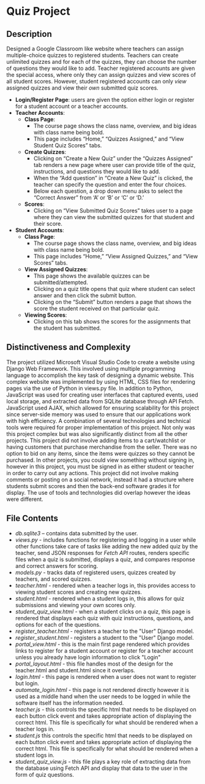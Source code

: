 # Quiz Project

## Description
Designed a Google Classroom like website where teachers can assign multiple-choice quizzes to registered students. Teachers can create unlimited quizzes and for each of the quizzes, they can choose the number of questions they would like to add. Teacher registered accounts are given the special access, where only they can assign quizzes and view scores of all student scores. However, student registered accounts can only _view_ assigned quizzes and view their _own_ submitted quiz scores.

- **Login/Register Page**: users are given the option either login or register for a student account or a teacher accounts.
- **Teacher Accounts**:
	- **Class Page**:
		- The course page shows the class name, overview, and big ideas with class name being bold.
		- This page includes “Home,” “Quizzes Assigned,” and “View Student Quiz Scores” tabs.
	- **Create Quizzes**:
		- Clicking on “Create a New Quiz” under the “Quizzes Assigned” tab renders a new page where user can provide title of the quiz, instructions, and questions they would like to add.
		- When the “Add question” in “Create a New Quiz” is clicked, the teacher can specify the question and enter the four choices.
		- Below each question, a drop down menu asks to select the “Correct Answer” from ‘A’ or ‘B’ or ‘C’ or ‘D.’
	- **Scores**:
		- Clicking on “View Submitted Quiz Scores” takes user to a page where they can view the submitted quizzes for that student and their score.
- **Student Accounts**:
	- **Class Page**:
		- The course page shows the class name, overview, and big ideas with class name being bold.
		- This page includes “Home,” “View Assigned Quizzes,” and “View Scores” tabs.
	- **View Assigned Quizzes**:
		- This page shows the available quizzes can be submitted/attempted.
		- Clicking on a quiz title opens that quiz where student can select answer and then click the submit button.
		- Clicking on the “Submit” button renders a page that shows the score the student received on that particular quiz.
	- **Viewing Scores**:
		- Clicking on this tab shows the scores for the assignments that the student has submitted.

## Distinctiveness and Complexity
The project utilized Microsoft Visual Studio Code to create a website using Django Web Framework. This involved using multiple programming language to accomplish the key task of designing a dynamic website. This complex website was implemented by using HTML, CSS files for rendering pages via the use of Python in views.py file. In addition to Python, JavaScript was used for creating user interfaces that captured events, used local storage, and extracted data from SQLite database through API Fetch. JavaScript used AJAX, which allowed for ensuring scalability for this project since server-side memory was used to ensure that our applications work with high efficiency. A combination of several technologies and technical tools were required for proper implementation of this project. Not only was this project complex but was also significantly distinct from all the other projects. This project did not involve adding items to a cart/watchlist or having customers that purchase merchandise from the seller. There was no option to bid on any items, since the items were quizzes so they cannot be purchased. In other projects, you could view something without signing in, however in this project, you must be signed in as either student or teacher in order to carry out any actions. This project did not involve making comments or posting on a social network, instead it had a structure where students submit scores and then the back-end software grades it for display. The use of tools and technologies did overlap however the ideas were different.

## File Contents 
- _db.sqlite3_ – contains data submitted by the user.
- _views.py_ - includes functions for registering and logging in a user while other functions take care of tasks like adding the new added quiz by the teacher, send JSON responses for _Fetch API_ routes, renders specific files when a quiz is submitted, displays a quiz, and compares response and correct answers for scoring. 
- _models.py_ - tracks data of registered users, quizzes created by teachers, and scored quizzes.
- _teacher.html_ - rendered when a teacher logs in, this provides access to viewing student scores and creating new quizzes.
- _student.html_ - rendered when a student logs in, this allows for quiz submissions and viewing your _own_ scores only.
- _student_quiz_view.html_ - when a student clicks on a quiz, this page is rendered that displays each quiz with quiz instructions, questions, and options for each of the questions.
- _register_teacher.html_ - registers a teacher to the "User" Django model.
- _register_student.html_ - registers a student to the "User" Django model.
- _portal_view.html_ - this is the main first page rendered which provides links to register for a student account or register for a teacher account unless you already have login information to click "Login"
- _portal_layout.html_ - this file handles most of the design for the teacher.html and student.html since it overlaps.
- _login.html_ - this page is rendered when a user does not want to register but login.
- _automate_login.html_ - this page is not rendered directly however it is used as a middle hand when the user needs to be logged in while the software itself has the information needed.
- _teacher.js_ - this controls the specific html that needs to be displayed on each button click event and takes appropriate action of displaying the correct html. This file is specifically for what should be rendered when a teacher logs in.
- _student.js_ this controls the specific html that needs to be displayed on each button click event and takes appropriate action of displaying the correct html. This file is specifically for what should be rendered when a student logs in.
- _student_quiz_view.js_ - this file plays a key role of extracting data from the database using Fetch API and display that data to the user in the form of quiz questions.